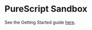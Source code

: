 # PureScript Sandbox

See the Getting Started guide
[here](https://github.com/purescript/documentation/blob/master/guides/Getting-Started.md).
